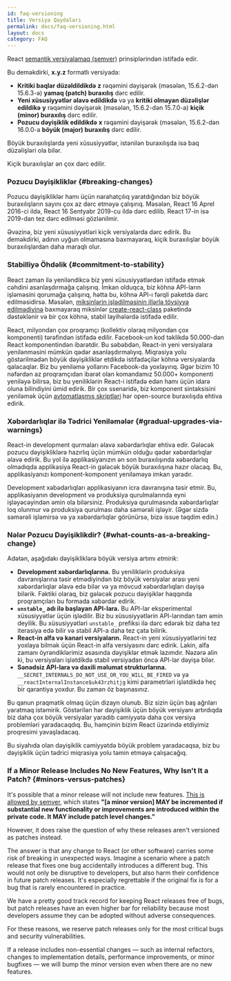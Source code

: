 ```yaml
---
id: faq-versioning
title: Versiya Qaydaları
permalink: docs/faq-versioning.html
layout: docs
category: FAQ
---
```


React [semantik versiyalamaq (semver)](https://semver.org/) prinsiplərindən istifadə edir.

Bu deməkdirki, **x.y.z** formatlı versiyada:

* **Kritiki baqlar düzəldildikdə** **z** rəqəmini dəyişərək (məsələn, 15.6.2-dən 15.6.3-ə) **yamaq (patch) buraxılış** dərc edilir.
* **Yeni xüsusiyyətlər əlavə edildikdə** və ya **kritiki olmayan düzəlişlər edildikə** **y** rəqəmini dəyişərək (məsələn, 15.6.2-dən 15.7.0-a) **kiçik (minor) buraxılış** dərc edilir.
* **Pozucu dəyişiklik edildikdə** **x** rəqəmini dəyişərək (məsələn, 15.6.2-dən 16.0.0-a **böyük (major) buraxılış** dərc edilir.

Böyük buraxılışlarda yeni xüsusiyyətlər, istənilən buraxılışda isə baq düzəlişləri ola bilər.

Kiçik buraxılışlar ən çox dərc edilir.

### Pozucu Dəyişikliklər {#breaking-changes}

Pozucu dəyişikliklər hamı üçün narahatçılıq yaratdığından biz böyük buraxılışların sayını çox az dərc etməyə çalışırıq. Məsələn, React 16 Aprel 2016-ci ildə, React 16 Sentyabr 2019-cu ildə dərc edilib. React 17-in isə 2019-dan tez dərc edilməsi gözlənilmir.

Əvəzinə, biz yeni xüsusiyyətləri kiçik versiyalarda dərc edirik. Bu deməkdirki, adının uyğun olmamasına baxmayaraq, kiçik buraxılışlar böyük buraxılışlardan daha maraqlı olur.

### Stabilliyə Öhdəlik {#commitment-to-stability}

React zaman ilə yeniləndikcə biz yeni xüsusiyyətlərdən istifadə etmək cəhdini asanlaşdırmağa çalışırıq. İmkan olduqca, biz köhnə API-ların işləməsini qorumağa çalışırıq, hətta bu, köhnə API-ı fərqli paketdə dərc edilməsidirsə. Məsələn, [miksinlərin işlədilməsinin illərlə tövsiyyə edilmədiyinə](/blog/2016/07/13/mixins-considered-harmful.html) baxmayaraq miksinlər [create-react-class](/docs/react-without-es6.html#mixins) paketində dəstəklənir və bir çox köhnə, stabil layihələrdə istifadə edilir.

React, milyondan çox proqramçı (kollektiv olaraq milyondan çox komponenti) tərəfindən istifadə edilir. Facebook-un kod təklikdə 50.000-dən React komponentindən ibarətdir. Bu səbəbdən, React-in yeni versiyalara yenilənməsini mümkün qədər asanlaşdırmalıyıq. Miqrasiya yolu göstərilmədən böyük dəyişikliklər etdikdə istifadəçilər köhnə versiyalarda qalacaqlar. Biz bu yeniləmə yollarını Facebook-da yoxlayırıq. Əgər bizim 10 nəfərdən az proqramçıdan ibarət olan komandamız 50.000+ komponenti yeniləyə bilirsə, biz bu yeniliklərin React-i istifadə edən hamı üçün idarə oluna bilindiyini ümid edirik. Bir çox ssenaridə, biz komponent sintaksisini yeniləmək üçün [avtomatlaşmış skriptləri](https://github.com/reactjs/react-codemod) hər open-source buraxılışda ehtiva edirik.

### Xəbərdarlıqlar ilə Tədrici Yeniləmələr {#gradual-upgrades-via-warnings}

React-in development qurmaları əlavə xəbərdarlıqlar ehtiva edir. Gələcək pozucu dəyişikliklərə hazırlıq üçün mümkün olduğu qədər xəbərdarlıqlar əlavə edirik. Bu yol ilə applikasiyanızın ən son buraxılışında xəbərdarlıq olmadıqda applikasiya React-in gələcək böyük buraxılışına hazır olacaq. Bu, applikasiyanızı komponent-komponent yeniləməyə imkan yaradır.

Development xəbədarlıqları applikasiyanın icra davranışına təsir etmir. Bu, applikasiyanın development və produksiya qurulmalarında eyni işləyəcəyindən əmin ola bilərsiniz. Produksiya qurulmasında xəbərdarlıqlar loq olunmur və produksiya qurulması daha səmərəli işləyir. (Əgər sizdə səmərəli işləmirsə və ya xəbərdarlıqlar görünürsə, bizə issue təqdim edin.)

### Nələr Pozucu Dəyişiklikdir? {#what-counts-as-a-breaking-change}

Adətən, aşağıdakı dəyişikliklərə böyük versiya artımı *etmirik*:

* **Development xəbərdarlıqlarına.** Bu yeniliklərin produksiya davranışlarına təsir etmədiyindən biz böyük versiyalar arası yeni xəbərdarlıqlar əlavə edə bilər və ya mövcud xəbərdarlıqları dəyişə bilərik. Faktiki olaraq, biz gələcək pozucu dəyişiklər haqqında proqramçıları bu formada xəbərdar edirik.
* **`unstable_` adı ilə başlayan API-lara.** Bu API-lar eksperimental xüsusiyyətlər üçün işlədilir. Biz bu xüsusiyyətlərin API-larından tam əmin deyilik. Bu xüsusiyyətləri `unstable_` prefiksi ilə dərc edərək biz daha tez iterasiya edə bilir və stabil API-a daha tez çata bilirik.
* **React-in alfa və kanari versiyaların.** React-in yeni xüsusiyyətlərini tez yoxlaya bilmək üçün React-in alfa versiyasını dərc edirik. Lakin, alfa zamanı öyrəndiklərimiz əsasında dəyişiklər etmək lazımdır. Nəzərə alin ki, bu versiyaları işlətdikdə stabil versiyadan öncə API-lar dəyişə bilər.
* **Sənədsiz API-lara və daxili məlumat strukturlarına.** `__SECRET_INTERNALS_DO_NOT_USE_OR_YOU_WILL_BE_FIRED` və ya `__reactInternalInstance$uk43rzhitjg` kimi parametrləri işlətdikdə heç bir qarantiya yoxdur. Bu zaman öz başınasınız.

Bu qanun praqmatik olmaq üçün dizayn olunub. Biz sizin üçün baş ağrıları yaratmaq istəmirik. Göstərilən hər dəyişiklik üçün böyük versiyanı artırdıqda biz daha çox böyük versiyalar yaradıb cəmiyyətə daha çox versiya problemləri yaradacaqdıq. Bu, həmçinin bizim React üzərində etdiyimiz proqresimi yavaşladacaq.

Bu siyahıda olan dəyişiklik cəmiyyətdə böyük problem yaradacaqsa, biz bu dəyişiklik üçün tədrici miqrasiya yolu təmin etməyə çalışacağıq.

### If a Minor Release Includes No New Features, Why Isn't It a Patch? {#minors-versus-patches}

It's possible that a minor release will not include new features. [This is allowed by semver](https://semver.org/#spec-item-7), which states **"[a minor version] MAY be incremented if substantial new functionality or improvements are introduced within the private code. It MAY include patch level changes."**

However, it does raise the question of why these releases aren't versioned as patches instead.

The answer is that any change to React (or other software) carries some risk of breaking in unexpected ways. Imagine a scenario where a patch release that fixes one bug accidentally introduces a different bug. This would not only be disruptive to developers, but also harm their confidence in future patch releases. It's especially regrettable if the original fix is for a bug that is rarely encountered in practice.

We have a pretty good track record for keeping React releases free of bugs, but patch releases have an even higher bar for reliability because most developers assume they can be adopted without adverse consequences.

For these reasons, we reserve patch releases only for the most critical bugs and security vulnerabilities.

If a release includes non-essential changes — such as internal refactors, changes to implementation details, performance improvements, or minor bugfixes — we will bump the minor version even when there are no new features.
